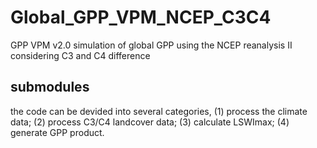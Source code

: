 # Global_GPP_VPM_NCEP_C3C4
GPP VPM v2.0
simulation of global GPP using the NCEP reanalysis II considering C3 and C4 difference

## submodules
the code can be devided into several categories, (1) process the climate data; (2) process C3/C4 landcover data; (3) calculate LSWImax; (4) generate GPP product.

